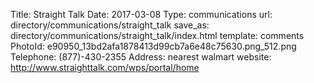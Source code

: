 Title:          Straight Talk
Date:           2017-03-08
Type:           communications
url:            directory/communications/straight_talk
save_as:        directory/communications/straight_talk/index.html
template:       comments
PhotoId:        e90950_13bd2afa1878413d99cb7a6e48c75630.png_512.png
Telephone:      (877)-430-2355
Address:        nearest walmart
website:        http://www.straighttalk.com/wps/portal/home
